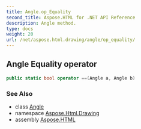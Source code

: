 ```yaml
---
title: Angle.op_Equality
second_title: Aspose.HTML for .NET API Reference
description: Angle method. 
type: docs
weight: 20
url: /net/aspose.html.drawing/angle/op_equality/
---
```

## Angle Equality operator

```csharp
public static bool operator ==(Angle a, Angle b)
```

### See Also

* class [Angle](../)
* namespace [Aspose.Html.Drawing](../../angle/)
* assembly [Aspose.HTML](../../../)
